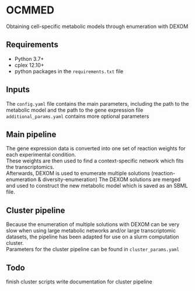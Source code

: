 # OCMMED
Obtaining cell-specific metabolic models through enumeration with DEXOM

## Requirements
- Python 3.7+
- cplex 12.10+
- python packages in the `requirements.txt` file

## Inputs
The `config.yaml` file contains the main parameters, including the path to the metabolic model and the path to the gene expression file  
`additional_params.yaml` contains more optional parameters

## Main pipeline
The gene expression data is converted into one set of reaction weights for each experimental condition.  
These weights are then used to find a context-specific network which fits the transcriptomics.  
Afterwards, DEXOM is used to enumerate multiple solutions (reaction-enumeration & diversity-enumeration)
The DEXOM solutions are merged and used to construct the new metabolic model which is saved as an SBML file.

## Cluster pipeline
Because the enumeration of multiple solutions with DEXOM can be very slow when using large metabolic networks and/or large transcriptomic datasets, the pipeline has been adapted for use on a slurm computation cluster.  
Parameters for the cluster pipeline can be found in `cluster_params.yaml`  

## Todo
finish cluster scripts
write documentation for cluster pipeline
